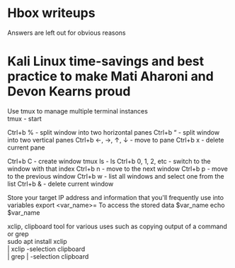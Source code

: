 # Hbox writeups
Answers are left out for obvious reasons <br>

# Kali Linux time-savings and best practice to make Mati Aharoni and Devon Kearns proud  
Use tmux to manage multiple terminal instances <br>
tmux		- start  

Ctrl+b %	- split window into two horizontal panes
Ctrl+b “	- split window into two vertical panes
Ctrl+b ←, →, ↑, ↓	- move to pane
Ctrl+b x	- delete current pane

Ctrl+b C	- create window
tmux ls		- ls
Ctrl+b 0, 1, 2, etc	- switch to the window with that index
Ctrl+b n 	- move to the next window
Ctrl+b p	- move to the previous window
Ctrl+b w 	- list all windows and select one from the list
Ctrl+b &	- delete current window

Store your target IP address and information that you'll frequently use into variables
export <var_name>=<store>
To access the stored data
$var_name
echo $var_name

xclip, clipboard tool for various uses such as copying output of a command or grep  
sudo apt install xclip  
<command> | xclip -selection clipboard  
<command> | grep <word> | -selection clipboard  
